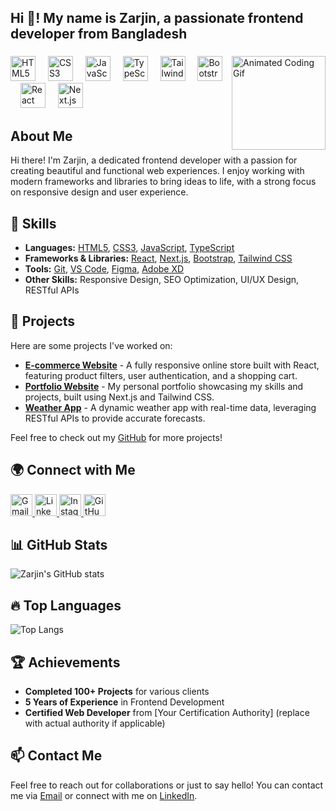 <h2 align="left">Hi 👋! My name is Zarjin, a passionate frontend developer from Bangladesh</h2>

###

<img align="right" height="150" src="https://i.imgflip.com/65efzo.gif" alt="Animated Coding Gif" />

###

<div align="left">
  <img src="https://cdn.jsdelivr.net/gh/devicons/devicon/icons/html5/html5-original.svg" height="40" alt="HTML5 Logo" />
  <img width="12" />
  <img src="https://cdn.jsdelivr.net/gh/devicons/devicon/icons/css3/css3-original.svg" height="40" alt="CSS3 Logo" />
  <img width="12" />
  <img src="https://cdn.jsdelivr.net/gh/devicons/devicon/icons/javascript/javascript-original.svg" height="40" alt="JavaScript Logo" />
  <img width="12" />
  <img src="https://cdn.jsdelivr.net/gh/devicons/devicon/icons/typescript/typescript-original.svg" height="40" alt="TypeScript Logo" />
  <img width="12" />
  <img src="https://cdn.jsdelivr.net/gh/devicons/devicon/icons/tailwindcss/tailwindcss-original-wordmark.svg" height="40" alt="Tailwind CSS Logo" />
  <img width="12" />
  <img src="https://cdn.jsdelivr.net/gh/devicons/devicon/icons/bootstrap/bootstrap-original.svg" height="40" alt="Bootstrap Logo" />
  <img width="12" />
  <img src="https://cdn.jsdelivr.net/gh/devicons/devicon/icons/react/react-original.svg" height="40" alt="React Logo" />
  <img width="12" />
  <img src="https://cdn.jsdelivr.net/gh/devicons/devicon/icons/nextjs/nextjs-original.svg" height="40" alt="Next.js Logo" />
</div>

###

## About Me
Hi there! I'm Zarjin, a dedicated frontend developer with a passion for creating beautiful and functional web experiences. I enjoy working with modern frameworks and libraries to bring ideas to life, with a strong focus on responsive design and user experience.

## 🚀 Skills
- **Languages:** [HTML5](https://developer.mozilla.org/en-US/docs/Web/Guide/HTML/HTML5), [CSS3](https://developer.mozilla.org/en-US/docs/Web/CSS), [JavaScript](https://developer.mozilla.org/en-US/docs/Web/JavaScript), [TypeScript](https://www.typescriptlang.org/)
- **Frameworks & Libraries:** [React](https://reactjs.org/), [Next.js](https://nextjs.org/), [Bootstrap](https://getbootstrap.com/), [Tailwind CSS](https://tailwindcss.com/)
- **Tools:** [Git](https://git-scm.com/), [VS Code](https://code.visualstudio.com/), [Figma](https://www.figma.com/), [Adobe XD](https://www.adobe.com/products/xd.html)
- **Other Skills:** Responsive Design, SEO Optimization, UI/UX Design, RESTful APIs

###

## 💼 Projects
Here are some projects I've worked on:

- **[E-commerce Website](https://6733326cb5e7681bf98f8e15--inquisitive-parfait-de81d2.netlify.app/)** - A fully responsive online store built with React, featuring product filters, user authentication, and a shopping cart.
- **[Portfolio Website](https://zarjinportfolio.netlify.app/)** - My personal portfolio showcasing my skills and projects, built using Next.js and Tailwind CSS.
- **[Weather App](https://673333d1b2f64f11f83aac47--monumental-pithivier-234d11.netlify.app/)** - A dynamic weather app with real-time data, leveraging RESTful APIs to provide accurate forecasts.

Feel free to check out my [GitHub](https://github.com/zarjin-404) for more projects!

###

## 🌍 Connect with Me
<div align="left">
  <a href="mailto:zarjinislamjewel@gmail.com">
    <img src="https://img.shields.io/static/v1?message=Gmail&logo=gmail&label=&color=D14836&logoColor=white&labelColor=&style=for-the-badge" height="35" alt="Gmail Logo" />
  </a>
  <a href="https://www.linkedin.com/in/zarjin-islam-jewel-857750300/">
    <img src="https://img.shields.io/static/v1?message=LinkedIn&logo=linkedin&label=&color=0077B5&logoColor=white&labelColor=&style=for-the-badge" height="35" alt="LinkedIn Logo" />
  </a>
  <a href="https://www.instagram.com/zarjin_who/">
    <img src="https://img.shields.io/static/v1?message=Instagram&logo=instagram&label=&color=E4405F&logoColor=white&labelColor=&style=for-the-badge" height="35" alt="Instagram Logo" />
  </a>
  <a href="https://github.com/zarjin-404?tab=repositories">
    <img src="https://img.shields.io/static/v1?message=GitHub&logo=github&label=&color=181717&logoColor=white&labelColor=&style=for-the-badge" height="35" alt="GitHub Logo" />
  </a>
</div>

###

## 📊 GitHub Stats
![Zarjin's GitHub stats](https://github-readme-stats.vercel.app/api?username=zarjin-404&show_icons=true&theme=radical)

## 🔥 Top Languages
![Top Langs](https://github-readme-stats.vercel.app/api/top-langs/?username=zarjin-404&layout=compact&theme=radical)

## 🏆 Achievements
- **Completed 100+ Projects** for various clients
- **5 Years of Experience** in Frontend Development
- **Certified Web Developer** from [Your Certification Authority] (replace with actual authority if applicable)

## 📫 Contact Me
Feel free to reach out for collaborations or just to say hello! You can contact me via [Email](mailto:zarjinislamjewel@gmail.com) or connect with me on [LinkedIn](https://www.linkedin.com/in/zarjin-islam-jewel-857750300/).
